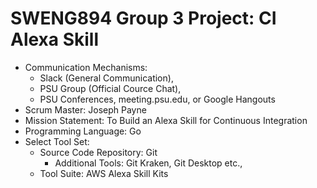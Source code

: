 # SWENG894 Group 3 Project: CI Alexa Skill 
* Communication Mechanisms:
  * Slack (General Communication),
  * PSU Group (Official Cource Chat),
  * PSU Conferences, meeting.psu.edu, or Google Hangouts
* Scrum Master: Joseph Payne
* Mission Statement: To Build an Alexa Skill for Continuous Integration
* Programming Language: Go
* Select Tool Set:
  * Source Code Repository: Git
    * Additional Tools: Git Kraken, Git Desktop etc.,
  * Tool Suite: AWS Alexa Skill Kits

